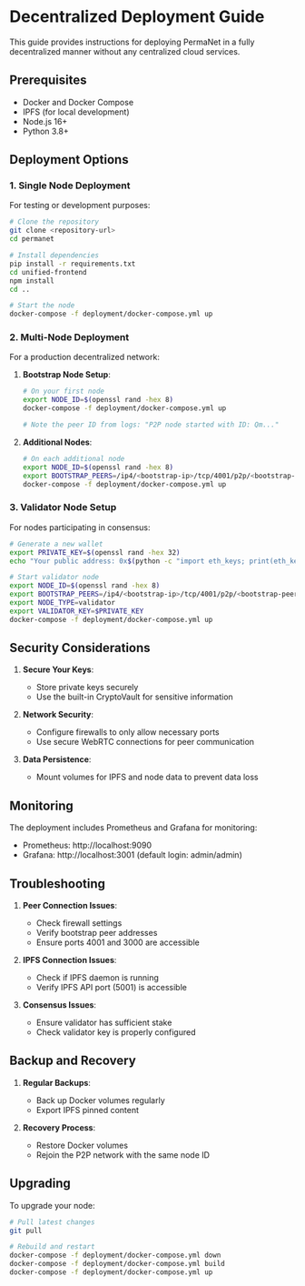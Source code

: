 # Decentralized Deployment Guide

This guide provides instructions for deploying PermaNet in a fully decentralized manner without any centralized cloud services.

## Prerequisites

- Docker and Docker Compose
- IPFS (for local development)
- Node.js 16+
- Python 3.8+

## Deployment Options

### 1. Single Node Deployment

For testing or development purposes:

```bash
# Clone the repository
git clone <repository-url>
cd permanet

# Install dependencies
pip install -r requirements.txt
cd unified-frontend
npm install
cd ..

# Start the node
docker-compose -f deployment/docker-compose.yml up
```

### 2. Multi-Node Deployment

For a production decentralized network:

1. **Bootstrap Node Setup**:
   ```bash
   # On your first node
   export NODE_ID=$(openssl rand -hex 8)
   docker-compose -f deployment/docker-compose.yml up
   
   # Note the peer ID from logs: "P2P node started with ID: Qm..."
   ```

2. **Additional Nodes**:
   ```bash
   # On each additional node
   export NODE_ID=$(openssl rand -hex 8)
   export BOOTSTRAP_PEERS=/ip4/<bootstrap-ip>/tcp/4001/p2p/<bootstrap-peer-id>
   docker-compose -f deployment/docker-compose.yml up
   ```

### 3. Validator Node Setup

For nodes participating in consensus:

```bash
# Generate a new wallet
export PRIVATE_KEY=$(openssl rand -hex 32)
echo "Your public address: 0x$(python -c "import eth_keys; print(eth_keys.keys.PrivateKey(bytes.fromhex('$PRIVATE_KEY')).public_key.to_address())")"

# Start validator node
export NODE_ID=$(openssl rand -hex 8)
export BOOTSTRAP_PEERS=/ip4/<bootstrap-ip>/tcp/4001/p2p/<bootstrap-peer-id>
export NODE_TYPE=validator
export VALIDATOR_KEY=$PRIVATE_KEY
docker-compose -f deployment/docker-compose.yml up
```

## Security Considerations

1. **Secure Your Keys**:
   - Store private keys securely
   - Use the built-in CryptoVault for sensitive information

2. **Network Security**:
   - Configure firewalls to only allow necessary ports
   - Use secure WebRTC connections for peer communication

3. **Data Persistence**:
   - Mount volumes for IPFS and node data to prevent data loss

## Monitoring

The deployment includes Prometheus and Grafana for monitoring:

- Prometheus: http://localhost:9090
- Grafana: http://localhost:3001 (default login: admin/admin)

## Troubleshooting

1. **Peer Connection Issues**:
   - Check firewall settings
   - Verify bootstrap peer addresses
   - Ensure ports 4001 and 3000 are accessible

2. **IPFS Connection Issues**:
   - Check if IPFS daemon is running
   - Verify IPFS API port (5001) is accessible

3. **Consensus Issues**:
   - Ensure validator has sufficient stake
   - Check validator key is properly configured

## Backup and Recovery

1. **Regular Backups**:
   - Back up Docker volumes regularly
   - Export IPFS pinned content

2. **Recovery Process**:
   - Restore Docker volumes
   - Rejoin the P2P network with the same node ID

## Upgrading

To upgrade your node:

```bash
# Pull latest changes
git pull

# Rebuild and restart
docker-compose -f deployment/docker-compose.yml down
docker-compose -f deployment/docker-compose.yml build
docker-compose -f deployment/docker-compose.yml up
```